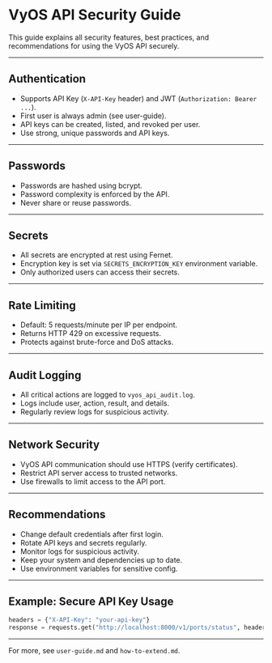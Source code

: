 # VyOS API Security Guide

This guide explains all security features, best practices, and recommendations for using the VyOS API securely.

---

## Authentication
- Supports API Key (`X-API-Key` header) and JWT (`Authorization: Bearer ...`).
- First user is always admin (see user-guide).
- API keys can be created, listed, and revoked per user.
- Use strong, unique passwords and API keys.

---

## Passwords
- Passwords are hashed using bcrypt.
- Password complexity is enforced by the API.
- Never share or reuse passwords.

---

## Secrets
- All secrets are encrypted at rest using Fernet.
- Encryption key is set via `SECRETS_ENCRYPTION_KEY` environment variable.
- Only authorized users can access their secrets.

---

## Rate Limiting
- Default: 5 requests/minute per IP per endpoint.
- Returns HTTP 429 on excessive requests.
- Protects against brute-force and DoS attacks.

---

## Audit Logging
- All critical actions are logged to `vyos_api_audit.log`.
- Logs include user, action, result, and details.
- Regularly review logs for suspicious activity.

---

## Network Security
- VyOS API communication should use HTTPS (verify certificates).
- Restrict API server access to trusted networks.
- Use firewalls to limit access to the API port.

---

## Recommendations
- Change default credentials after first login.
- Rotate API keys and secrets regularly.
- Monitor logs for suspicious activity.
- Keep your system and dependencies up to date.
- Use environment variables for sensitive config.

---

## Example: Secure API Key Usage
```python
headers = {"X-API-Key": "your-api-key"}
response = requests.get("http://localhost:8000/v1/ports/status", headers=headers)
```

---
For more, see `user-guide.md` and `how-to-extend.md`.
